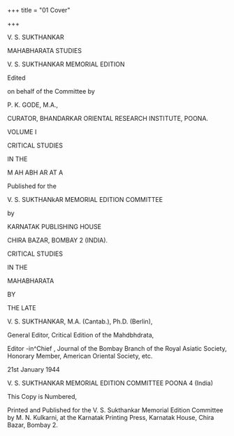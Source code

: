 +++
title = "01 Cover"

+++


V. S. SUKTHANKAR


MAHABHARATA STUDIES



V. S. SUKTHANKAR
MEMORIAL EDITION


Edited

on behalf of the Committee
by

P. K. GODE, M.A.,

CURATOR, BHANDARKAR ORIENTAL RESEARCH INSTITUTE, POONA.


VOLUME I

CRITICAL STUDIES

IN THE

M AH ABH AR AT A


Published for the


V. S. SUKTHANkAR
MEMORIAL EDITION COMMITTEE

by


KARNATAK PUBLISHING HOUSE


CHIRA BAZAR, BOMBAY 2 (INDIA).



CRITICAL STUDIES

IN THE

MAHABHARATA


BY

THE LATE

V. S. SUKTHANKAR, M.A. (Cantab.), Ph.D. (Berlin),

General Editor, Critical Edition of the Mahdbhdrata,

Editor -in^Chief , Journal of the Bombay Branch
of the Royal Asiatic Society, Honorary
Member, American Oriental Society, etc.


21st January 1944


V. S. SUKTHANKAR MEMORIAL EDITION COMMITTEE
POONA 4 (India)



This Copy is Numbered,


Printed and Published for the V. S. Sukthankar Memorial Edition Committee
by M. N. Kulkarni, at the Karnatak Printing Press, Karnatak House,
Chira Bazar, Bombay 2.


